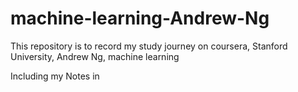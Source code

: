 # machine-learning-Andrew-Ng

This repository is to record my study journey on coursera, Stanford University, Andrew Ng, machine learning 

Including my Notes in 
